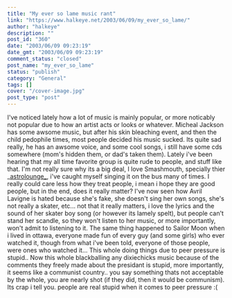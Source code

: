 ```yaml
---
title: "My ever so lame music rant"
link: "https://www.halkeye.net/2003/06/09/my_ever_so_lame/"
author: "halkeye"
description: ""
post_id: "360"
date: "2003/06/09 09:23:19"
date_gmt: "2003/06/09 09:23:19"
comment_status: "closed"
post_name: "my_ever_so_lame"
status: "publish"
category: "General"
tags: []
cover: "/cover-image.jpg"
post_type: "post"
---
```


I've noticed lately how a lot of music is mainly popular, or more noticably not popular due to how an artist acts or looks or whatever. Micheal Jackson has some awsome music, but after his skin bleaching event, and then the child pedophile times, most people decided his music sucked. Its quite sad really, he has an awsome voice, and some cool songs, i still have some cds somewhere (mom's hidden them, or dad's taken them). Lately i've been hearing that my all time favorite group is quite rude to people, and stuff like that. I'm not really sure why its a big deal, I love Smashmouth, specially thier _[astrolounge_](http://www.amazon.com/exec/obidos/tg/detail/-/B00000J7S9/qid=1055174206/sr=8-1/ref=sr_8_1/103-3146172-0071851?v=glance&s=music&n=507846), i've caught myself singing it on the bus many of times. I really could care less how they treat people, i mean i hope they are good people, but in the end, does it really matter? I've now seen how Avril Lavigne is hated because she's fake, she doesn't sing her own songs, she's not really a skater, etc... not that it really matters, i love the lyrics and the sound of her skater boy song (or however its lamely spelt), but people can't stand her scandle, so they won't listen to her music, or more importantly, won't admit to listening to it. The same thing happened to Sailor Moon when i lived in ottawa, everyone made fun of every guy (and some girls) who ever watched it, though from what i've been told, everyone of those people, were ones who watched it... This whole doing things due to peer pressure is stupid.. Now this whole blackballing any dixiechicks music because of the comments they freely made about the presidant is stupid, more importantly, it seems like a communist country.. you say something thats not acceptable by the whole, you are nearly shot (if they did, then it would be communism). Its crap i tell you. people are real stupid when it comes to peer pressure :(